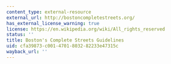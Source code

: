 ```yaml
---
content_type: external-resource
external_url: http://bostoncompletestreets.org/
has_external_license_warning: true
license: https://en.wikipedia.org/wiki/All_rights_reserved
status: ''
title: Boston's Complete Streets Guidelines
uid: cfa39873-c001-4701-8032-82233e47315c
wayback_url: ''
---
```


